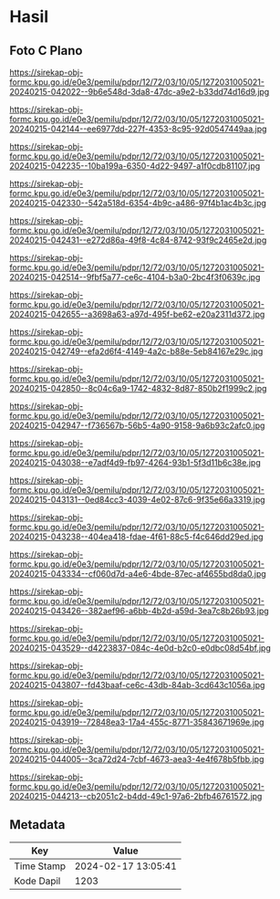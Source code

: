 # Hasil

## Foto C Plano

https://sirekap-obj-formc.kpu.go.id/e0e3/pemilu/pdpr/12/72/03/10/05/1272031005021-20240215-042022--9b6e548d-3da8-47dc-a9e2-b33dd74d16d9.jpg

https://sirekap-obj-formc.kpu.go.id/e0e3/pemilu/pdpr/12/72/03/10/05/1272031005021-20240215-042144--ee6977dd-227f-4353-8c95-92d0547449aa.jpg

https://sirekap-obj-formc.kpu.go.id/e0e3/pemilu/pdpr/12/72/03/10/05/1272031005021-20240215-042235--10ba199a-6350-4d22-9497-a1f0cdb81107.jpg

https://sirekap-obj-formc.kpu.go.id/e0e3/pemilu/pdpr/12/72/03/10/05/1272031005021-20240215-042330--542a518d-6354-4b9c-a486-97f4b1ac4b3c.jpg

https://sirekap-obj-formc.kpu.go.id/e0e3/pemilu/pdpr/12/72/03/10/05/1272031005021-20240215-042431--e272d86a-49f8-4c84-8742-93f9c2465e2d.jpg

https://sirekap-obj-formc.kpu.go.id/e0e3/pemilu/pdpr/12/72/03/10/05/1272031005021-20240215-042514--9fbf5a77-ce6c-4104-b3a0-2bc4f3f0639c.jpg

https://sirekap-obj-formc.kpu.go.id/e0e3/pemilu/pdpr/12/72/03/10/05/1272031005021-20240215-042655--a3698a63-a97d-495f-be62-e20a2311d372.jpg

https://sirekap-obj-formc.kpu.go.id/e0e3/pemilu/pdpr/12/72/03/10/05/1272031005021-20240215-042749--efa2d6f4-4149-4a2c-b88e-5eb84167e29c.jpg

https://sirekap-obj-formc.kpu.go.id/e0e3/pemilu/pdpr/12/72/03/10/05/1272031005021-20240215-042850--8c04c6a9-1742-4832-8d87-850b2f1999c2.jpg

https://sirekap-obj-formc.kpu.go.id/e0e3/pemilu/pdpr/12/72/03/10/05/1272031005021-20240215-042947--f736567b-56b5-4a90-9158-9a6b93c2afc0.jpg

https://sirekap-obj-formc.kpu.go.id/e0e3/pemilu/pdpr/12/72/03/10/05/1272031005021-20240215-043038--e7adf4d9-fb97-4264-93b1-5f3d11b6c38e.jpg

https://sirekap-obj-formc.kpu.go.id/e0e3/pemilu/pdpr/12/72/03/10/05/1272031005021-20240215-043131--0ed84cc3-4039-4e02-87c6-9f35e66a3319.jpg

https://sirekap-obj-formc.kpu.go.id/e0e3/pemilu/pdpr/12/72/03/10/05/1272031005021-20240215-043238--404ea418-fdae-4f61-88c5-f4c646dd29ed.jpg

https://sirekap-obj-formc.kpu.go.id/e0e3/pemilu/pdpr/12/72/03/10/05/1272031005021-20240215-043334--cf060d7d-a4e6-4bde-87ec-af4655bd8da0.jpg

https://sirekap-obj-formc.kpu.go.id/e0e3/pemilu/pdpr/12/72/03/10/05/1272031005021-20240215-043426--382aef96-a6bb-4b2d-a59d-3ea7c8b26b93.jpg

https://sirekap-obj-formc.kpu.go.id/e0e3/pemilu/pdpr/12/72/03/10/05/1272031005021-20240215-043529--d4223837-084c-4e0d-b2c0-e0dbc08d54bf.jpg

https://sirekap-obj-formc.kpu.go.id/e0e3/pemilu/pdpr/12/72/03/10/05/1272031005021-20240215-043807--fd43baaf-ce6c-43db-84ab-3cd643c1056a.jpg

https://sirekap-obj-formc.kpu.go.id/e0e3/pemilu/pdpr/12/72/03/10/05/1272031005021-20240215-043919--72848ea3-17a4-455c-8771-35843671969e.jpg

https://sirekap-obj-formc.kpu.go.id/e0e3/pemilu/pdpr/12/72/03/10/05/1272031005021-20240215-044005--3ca72d24-7cbf-4673-aea3-4e4f678b5fbb.jpg

https://sirekap-obj-formc.kpu.go.id/e0e3/pemilu/pdpr/12/72/03/10/05/1272031005021-20240215-044213--cb2051c2-b4dd-49c1-97a6-2bfb46761572.jpg


## Metadata

| Key        | Value               |
| ---------- | ------------------- |
| Time Stamp | 2024-02-17 13:05:41 |
| Kode Dapil | 1203                |



